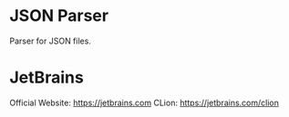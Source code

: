# JSON Parser

Parser for JSON files.

# JetBrains

Official Website: https://jetbrains.com
CLion: https://jetbrains.com/clion
